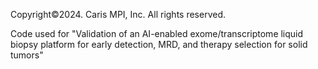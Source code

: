 Copyright©2024. Caris MPI, Inc. All rights reserved.


Code used for "Validation of an AI-enabled exome/transcriptome liquid biopsy platform for early detection, MRD, and therapy selection for solid tumors"
